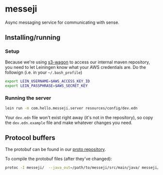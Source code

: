 # messeji

Async messaging service for communicating with sense.


## Installing/running
### Setup
Because we're using [s3-wagon](https://github.com/technomancy/s3-wagon-private) to access our internal maven repository, you need to let Leiningen know what your AWS credentials are. Do the followign (i.e. in your `~/.bash_profile`)

```bash
export LEIN_USERNAME=$AWS_ACCESS_KEY_ID
export LEIN_PASSPHRASE=$AWS_SECRET_KEY
```

### Running the server
```bash
lein run -m com.hello.messeji.server resources/config/dev.edn
```

Your `dev.edn` file won't exist right away (it's not in the repository), so copy the `dev.edn.example` file and make whatever changes you need.


## Protocol buffers
The protobuf can be found in our [proto repository](https://github.com/hello/proto/tree/master/messeji).

To compile the protobuf files (after they've changed):
```bash
protoc -I messeji/  --java_out=/path/to/messeji/src/main/java/ messeji/*
```
